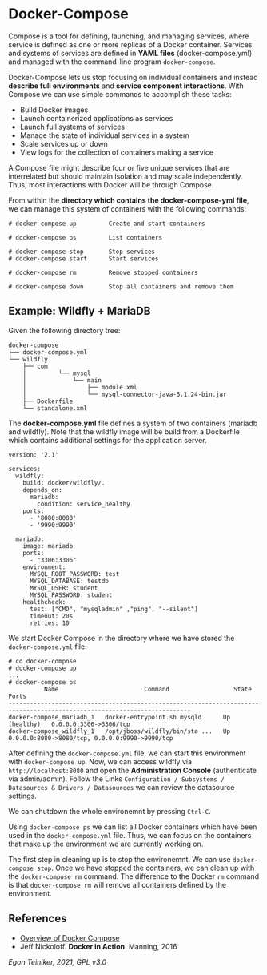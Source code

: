 # Docker-Compose
Compose is a tool for defining, launching, and managing services, where service is defined as one or more replicas of a 
Docker container.
Services and systems of services are defined in **YAML files** (docker-compose.yml) and managed with the command-line 
program `docker-compose`.

Docker-Compose lets us stop focusing on individual containers and instead **describe full environments** and 
**service component interactions**. 
With Compose we can use simple commands to accomplish these tasks:
* Build Docker images
* Launch containerized applications as services
* Launch full systems of services
* Manage the state of individual services in a system
* Scale services up or down
* View logs for the collection of containers making a service

A Compose file might describe four or five unique services that are interrelated but should maintain isolation and may 
scale independently. Thus, most interactions with Docker will be through Compose.

From within the **directory which contains the docker-compose-yml file**, we can manage this system of containers with 
the following commands:
```
# docker-compose up         Create and start containers

# docker-compose ps         List containers

# docker-compose stop       Stop services
# docker-compose start      Start services

# docker-compose rm         Remove stopped containers

# docker-compose down       Stop all containers and remove them
```


## Example: Wildfly + MariaDB

Given the following directory tree:
```
docker-compose
├── docker-compose.yml
└── wildfly
    ├── com
    │         └── mysql
    │             └── main
    │                 ├── module.xml
    │                 └── mysql-connector-java-5.1.24-bin.jar
    ├── Dockerfile
    └── standalone.xml
```

The **docker-compose.yml** file defines a system of two containers (mariadb and wildfly).
Note that the wildfly image will be build from a Dockerfile which contains additional settings for the application server. 
```
version: '2.1'

services:
  wildfly:
    build: docker/wildfly/.
    depends_on:
      mariadb:
        condition: service_healthy
    ports:
      - '8080:8080'
      - '9990:9990'

  mariadb:
    image: mariadb
    ports:
      - "3306:3306"
    environment:
      MYSQL_ROOT_PASSWORD: test
      MYSQL_DATABASE: testdb
      MYSQL_USER: student
      MYSQL_PASSWORD: student
    healthcheck:
      test: ["CMD", "mysqladmin" ,"ping", "--silent"]
      timeout: 20s
      retries: 10

```
We start Docker Compose in the directory where we have stored the `docker-compose.yml` file:
```
# cd docker-compose
# docker-compose up
...
# docker-compose ps
          Name                        Command                  State                           Ports                     
-------------------------------------------------------------------------------------------------------------------------
docker-compose_mariadb_1   docker-entrypoint.sh mysqld      Up (healthy)   0.0.0.0:3306->3306/tcp                        
docker-compose_wildfly_1   /opt/jboss/wildfly/bin/sta ...   Up             0.0.0.0:8080->8080/tcp, 0.0.0.0:9990->9990/tcp
```
After defining the `docker-compose.yml` file, we can start this environment with `docker-compose up`.
Now, we can access wildfly via `http://localhost:8080` and open the **Administration Console** (authenticate via admin/admin).
Follow the Links `Configuration / Subsystems / Datasources & Drivers / Datasources` we can review the datasource settings.

We can shutdown the whole environemnt by pressing `Ctrl-C`.

Using `docker-compose ps` we can list all Docker containers which have been used in the `docker-compose.yml` file.
Thus, we can focus on the containers that make up the environment we are currently working on.

The first step in cleaning up is to stop the environemnt. We can use `docker-compose stop`.
Once we have stopped the containers, we can clean up with the `docker-compose rm` command.
The difference to the Docker `rm` command is that `docker-compose rm` will remove all containers defined by the environment.

## References

* [Overview of Docker Compose](https://docs.docker.com/compose/)
* Jeff Nickoloff. **Docker in Action**. Manning, 2016 

*Egon Teiniker, 2021, GPL v3.0*
